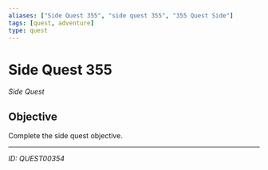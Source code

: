 ```yaml
---
aliases: ["Side Quest 355", "side quest 355", "355 Quest Side"]
tags: [quest, adventure]
type: quest
---
```


# Side Quest 355

*Side Quest*

## Objective
Complete the side quest objective.

---
*ID: QUEST00354*